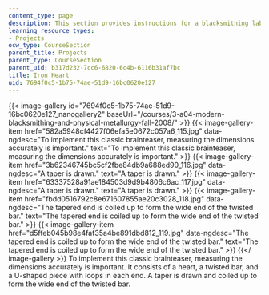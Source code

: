 ```yaml
---
content_type: page
description: This section provides instructions for a blacksmithing lab project.
learning_resource_types:
- Projects
ocw_type: CourseSection
parent_title: Projects
parent_type: CourseSection
parent_uid: b317d232-7cc6-6820-6c4b-6116b31af7bc
title: Iron Heart
uid: 7694f0c5-1b75-74ae-51d9-16bc0620e127
---
```


{{< image-gallery id="7694f0c5-1b75-74ae-51d9-16bc0620e127_nanogallery2" baseUrl="/courses/3-a04-modern-blacksmithing-and-physical-metallurgy-fall-2008/" >}}
{{< image-gallery-item href="582a5948cf4427f06efa5e0672c057a6_115.jpg" data-ngdesc="To implement this classic brainteaser, measuring the dimensions accurately is important." text="To implement this classic brainteaser, measuring the dimensions accurately is important." >}}
{{< image-gallery-item href="3b62346745bc5cf2fbe84db9a688ed90_116.jpg" data-ngdesc="A taper is drawn." text="A taper is drawn." >}}
{{< image-gallery-item href="63337528a91ae184503d9d9b4806c6ac_117.jpg" data-ngdesc="A taper is drawn." text="A taper is drawn." >}}
{{< image-gallery-item href="fbdd0516792c8e671607855ae20c3028_118.jpg" data-ngdesc="The tapered end is coiled up to form the wide end of the twisted bar." text="The tapered end is coiled up to form the wide end of the twisted bar." >}}
{{< image-gallery-item href="d5ffeb045b98e4faf35a4be891dbd812_119.jpg" data-ngdesc="The tapered end is coiled up to form the wide end of the twisted bar." text="The tapered end is coiled up to form the wide end of the twisted bar." >}}
{{</ image-gallery >}}
To implement this classic brainteaser, measuring the dimensions accurately is important. It consists of a heart, a twisted bar, and a U-shaped piece with loops in each end. A taper is drawn and coiled up to form the wide end of the twisted bar.